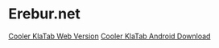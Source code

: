 # Erebur.net
<a href="/klatab" download>Cooler KlaTab Web Version<a>
<a href="releases/klatab.apk" download>Cooler KlaTab Android Download<a>